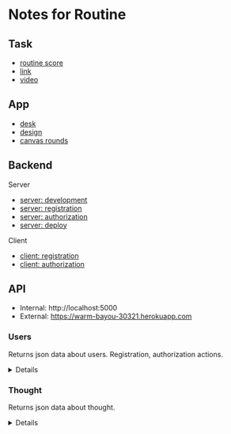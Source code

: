# Notes for Routine

## Task 
- [routine score](https://github.com/lexarudak/routine/blob/notes/score.md)
- [link](https://github.com/rolling-scopes-school/tasks/blob/master/tasks/rsclone/rsclone.md)
- [video](https://www.youtube.com/watch?v=-EJnrfwdnD8)

## App

- [desk](https://github.com/users/lexarudak/projects/2/views/1)
- [design](https://www.figma.com/file/5rzJMlMCJgY34kijNJSvOm/Routine?node-id=0%3A1&t=DSyZZc0JgU8DWcgq-0)
- [canvas rounds](https://www.youtube.com/watch?v=KEQsm2yL6Lg&t=778s)

## Backend

Server
- [server: development](https://www.youtube.com/watch?v=tKM44vPHU0U)
- [server: registration](https://www.youtube.com/watch?v=tPpvz-DIG0w)
- [server: authorization](https://www.youtube.com/watch?v=ITBPoR3p7YA)
- [server: deploy](https://www.youtube.com/watch?v=lAIOTi6w7Pk)

Client
- [client: registration](https://www.youtube.com/watch?v=sqou7Zlj264)
- [client: authorization](https://www.youtube.com/watch?v=o30BcvKwcvg)

## API

- Internal: http://localhost:5000
- External: https://warm-bayou-30321.herokuapp.com

### Users

Returns json data about users. Registration, authorization actions.

<details>

- `GET` /api/users
- `GET` /api/users/:id
- `POST` /api/registration
- `POST` /api/login
- `PUT` /api/users
- `DELETE` /api/users/:id

</details>

### Thought

Returns json data about thought.

<details>

- `GET` /api/thoughts
- `GET` /api/thoughts/:id
- `POST` /api/thoughts
- `PUT` /api/thoughts
- `DELETE` /api/thoughts/:id

</details>
